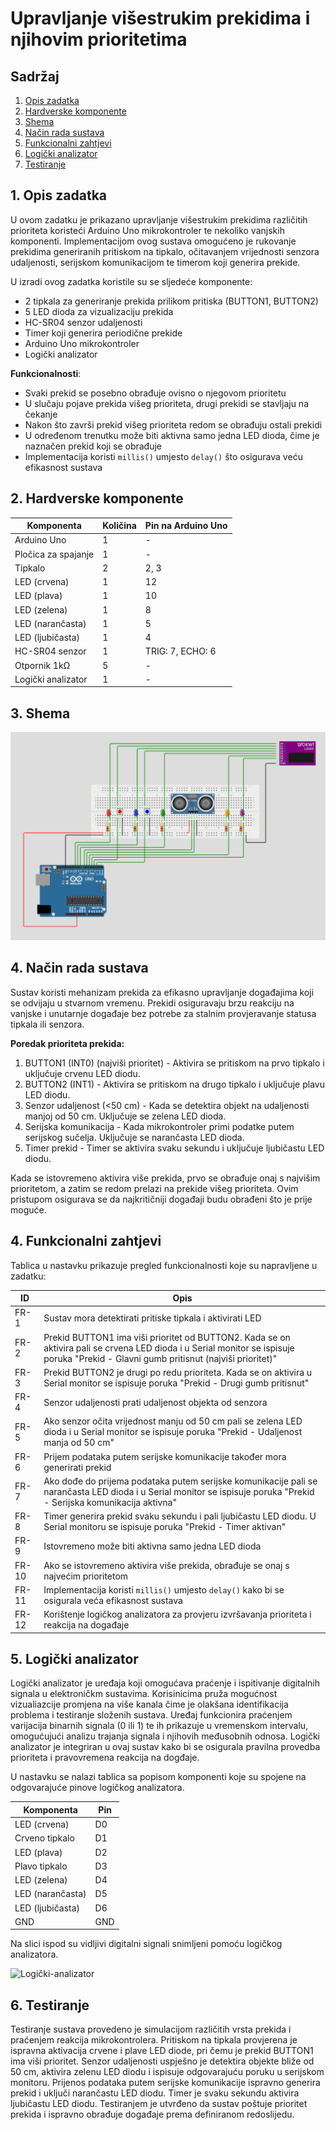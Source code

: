 # Upravljanje višestrukim prekidima i njihovim prioritetima

## Sadržaj

1. [Opis zadatka](#opis-projekta)
2. [Hardverske komponente](#hardverske-komponente)
3. [Shema](#shema)
4. [Način rada sustava](#nacin-rada-sustava)
5. [Funkcionalni zahtjevi](#funkcionalni-zahtjevi)
6. [Logički analizator](#logicki-analizator)
7. [Testiranje](#testiranje)

## <a name="opis-projekta"></a>1. Opis zadatka

U ovom zadatku je prikazano upravljanje višestrukim prekidima različitih prioriteta koristeći Arduino Uno mikrokontroler te nekoliko vanjskih komponenti. Implementacijom ovog sustava omogućeno je rukovanje prekidima generiranih pritiskom na tipkalo, očitavanjem vrijednosti senzora udaljenosti, serijskom komunikacijom te timerom koji generira prekide.

U izradi ovog zadatka koristile su se sljedeće komponente: 

- 2 tipkala za generiranje prekida prilikom pritiska (BUTTON1, BUTTON2)
- 5 LED dioda za vizualizaciju prekida
- HC-SR04 senzor udaljenosti
- Timer koji generira periodične prekide
- Arduino Uno mikrokontroler
- Logički analizator

**Funkcionalnosti**:

- Svaki prekid se posebno obrađuje ovisno o njegovom prioritetu
- U slučaju pojave prekida višeg prioriteta, drugi prekidi se stavljaju na čekanje
- Nakon što završi prekid višeg prioriteta redom se obrađuju ostali prekidi
- U određenom trenutku može biti aktivna samo jedna LED dioda, čime je naznačen prekid koji se obrađuje
- Implementacija koristi `millis()` umjesto `delay()` što osigurava veću efikasnost sustava

## <a name="hardverske-komponente"></a>2. Hardverske komponente

| Komponenta        | Količina | Pin na Arduino Uno |
| ----------------- | -------- | ------------------- |
| Arduino Uno       | 1        | -                   |
| Pločica za spajanje| 1        | -                   |
| Tipkalo           | 2        | 2, 3                |
| LED (crvena)      | 1        | 12                  |
| LED (plava)       | 1        | 10                  |
| LED (zelena)      | 1        | 8                   |
| LED (narančasta)  | 1        | 5                   |
| LED (ljubičasta)  | 1        | 4                   |
| HC-SR04 senzor    | 1        | TRIG: 7, ECHO: 6    |
| Otpornik 1kΩ      | 5        | -                   |
| Logički analizator| 1        | -                   |

## <a name="shema"></a>3. Shema

![Shema](Shema.png)

## <a name="nacin-rada-sustava"></a>4. Način rada sustava

Sustav koristi mehanizam prekida za efikasno upravljanje događajima koji se odvijaju u stvarnom vremenu. Prekidi osiguravaju brzu reakciju na vanjske i unutarnje događaje bez potrebe za stalnim provjeravanje statusa tipkala ili senzora.

**Poredak prioriteta prekida:**
1. BUTTON1 (INT0) (najviši prioritet) - Aktivira se pritiskom na prvo tipkalo i uključuje crvenu LED diodu.
2. BUTTON2 (INT1) - Aktivira se pritiskom na drugo tipkalo i uključuje plavu LED diodu.
3. Senzor udaljenost (<50 cm) - Kada se detektira objekt na udaljenosti manjoj od 50 cm. Uključuje se zelena LED dioda.
4. Serijska komunikacija - Kada mikrokontroler primi podatke putem serijskog sučelja. Uključuje se narančasta LED dioda.
5. Timer prekid - Timer se aktivira svaku sekundu i uključuje ljubičastu LED diodu.

Kada se istovremeno aktivira više prekida, prvo se obrađuje onaj s najvišim prioritetom, a zatim se redom prelazi na prekide višeg prioriteta. Ovim pristupom osigurava se da najkritičniji događaji budu obrađeni što je prije moguće.

## <a name="funkcionalni-zahtjevi"></a>4. Funkcionalni zahtjevi

Tablica u nastavku prikazuje pregled funkcionalnosti koje su napravljene u zadatku:

| ID    | Opis |
|-------|------------------------------------------------------------|
| FR-1  | Sustav mora detektirati pritiske tipkala i aktivirati LED |
| FR-2  | Prekid BUTTON1 ima viši prioritet od BUTTON2. Kada se on aktivira pali se crvena LED dioda i u Serial monitor se ispisuje poruka "Prekid - Glavni gumb pritisnut (najviši prioritet)" |
| FR-3  | Prekid BUTTON2 je drugi po redu prioriteta. Kada se on aktivira u Serial monitor se ispisuje poruka "Prekid - Drugi gumb pritisnut" |
| FR-4  | Senzor udaljenosti prati udaljenost objekta od senzora |
| FR-5  | Ako senzor očita vrijednost manju od 50 cm pali se zelena LED dioda i u Serial monitor se ispisuje poruka "Prekid - Udaljenost manja od 50 cm" |
| FR-6  | Prijem podataka putem serijske komunikacije također mora generirati prekid |
| FR-7  | Ako dođe do prijema podataka putem serijske komunikacije pali se narančasta LED dioda i u Serial monitor se ispisuje poruka "Prekid - Serijska komunikacija aktivna" |
| FR-8  | Timer generira prekid svaku sekundu i pali ljubičastu LED diodu. U Serial monitoru se ispisuje poruka "Prekid - Timer aktivan" |
| FR-9  | Istovremeno može biti aktivna samo jedna LED dioda |
| FR-10 | Ako se istovremeno aktivira više prekida, obrađuje se onaj s najvećim prioritetom |
| FR-11 | Implementacija koristi `millis()` umjesto `delay()` kako bi se osigurala veća efikasnost sustava|
| FR-12 | Korištenje logičkog analizatora za provjeru izvršavanja prioriteta i reakcija na događaje|

## <a name="logicki-analizator"></a>5. Logički analizator

Logički analizator je uređaja koji omogućava praćenje i ispitivanje digitalnih signala u elektroničkm sustavima. Korisinicima pruža mogućnost vizualiazcije promjena na više kanala čime je olakšana identifikacija problema i testiranje složenih sustava. Uređaj funkcionira praćenjem varijacija binarnih signala (0 ili 1) te ih prikazuje u vremenskom intervalu, omogućujući analizu trajanja signala i njihovih međusobnih odnosa. Logički analizator je integriran u ovaj sustav kako bi se osigurala pravilna provedba prioriteta i pravovremena reakcija na dogđaje.

U nastavku se nalazi tablica sa popisom komponenti koje su spojene na odgovarajuće pinove logičkog analizatora.

| Komponenta        | Pin      |
| ----------------- | -------- |
| LED (crvena)      | D0       |
| Crveno tipkalo    | D1       |
| LED (plava)       | D2       |
| Plavo tipkalo     | D3       |
| LED (zelena)      | D4       |
| LED (narančasta)  | D5       |
| LED (ljubičasta)  | D6       |
| GND               | GND      |

Na slici ispod su vidljivi digitalni signali snimljeni pomoću logičkog analizatora.

![Logički-analizator](Logički-analizator.png)

## <a name="testiranje"></a>6. Testiranje

Testiranje sustava provedeno je simulacijom različitih vrsta prekida i praćenjem reakcija mikrokontrolera. Pritiskom na tipkala provjerena je ispravna aktivacija crvene i plave LED diode, pri čemu je prekid BUTTON1 ima viši prioritet. Senzor udaljenosti uspješno je detektira objekte bliže od 50 cm, aktivira zelenu LED diodu i ispisuje odgovarajuću poruku u serijskom monitoru. Prijenos podataka putem serijske komunikacije ispravno generira prekid i uključi narančastu LED diodu. Timer je svaku sekundu aktivira ljubičastu LED diodu. Testiranjem je utvrđeno da sustav poštuje prioritet prekida i ispravno obrađuje događaje prema definiranom redoslijedu.
